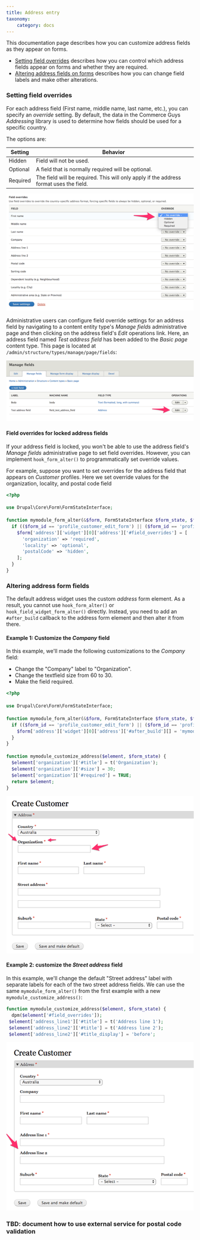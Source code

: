 ```yaml
---
title: Address entry
taxonomy:
    category: docs
---
```


This documentation page describes how you can customize address fields as they appear on forms.

* [Setting field overrides](#setting-field-overrides) describes how you can control which address fields appear on forms and whether they are required.
* [Altering address fields on forms](#altering-address-form-fields) describes how you can change field labels and make other alterations.

### Setting field overrides
For each address field (First name, middle name, last name, etc.), you can specify an *override* setting. By default, the data in the Commerce Guys *Addressing* library is used to determine how fields should be used for a specific country.

The options are:

| Setting  | Behavior |
| ---------| -------- |
| Hidden   | Field will not be used. |
| Optional | A field that is normally required will be optional. |
| Required | The field will be required. This will only apply if the address format uses the field. |

![Field overrides for locked fields](../../images/address-entry-3.png)

Administrative users can configure field override settings for an address field by navigating to a content entity type's *Manage fields* administrative page and then clicking on the address field's *Edit* operations link. Here, an address field named *Test address field* has been added to the *Basic page* content type. This page is located at `/admin/structure/types/manage/page/fields`:

![Field overrides for locked fields](../../images/address-entry-4.png)

#### Field overrides for locked address fields
If your address field is locked, you won't be able to use the address field's *Manage fields* administrative page to set field overrides. However, you can implement `hook_form_alter()` to programmatically set override values.

For example, suppose you want to set overrides for the address field that appears on *Customer* profiles. Here we set override values for the organization, locality, and postal code field

```php
<?php

use Drupal\Core\Form\FormStateInterface;

function mymodule_form_alter(&$form, FormStateInterface $form_state, $form_id) {
  if (($form_id == 'profile_customer_edit_form') || ($form_id == 'profile_customer_add_form')) {
    $form['address']['widget'][0]['address']['#field_overrides'] = [
      'organization' => 'required',
      'locality' => 'optional',
      'postalCode' => 'hidden',
    ];
  }
}
```

### Altering address form fields
The default address widget uses the custom *address* form element. As a result, you cannot use `hook_form_alter()` or `hook_field_widget_form_alter()` directly. Instead, you need to add an `#after_build` callback to the address form element and then alter it from there.

#### Example 1: Customize the *Company* field
In this example, we'll made the following customizations to the *Company* field:
* Change the "Company" label to "Organization".
* Change the textfield size from 60 to 30.
* Make the field required.

```php
<?php

use Drupal\Core\Form\FormStateInterface;

function mymodule_form_alter(&$form, FormStateInterface $form_state, $form_id) {
  if (($form_id == 'profile_customer_edit_form') || ($form_id == 'profile_customer_add_form')) {
    $form['address']['widget'][0]['address']['#after_build'][] = 'mymodule_customize_address';
  }
}

function mymodule_customize_address($element, $form_state) {
  $element['organization']['#title'] = t('Organization');
  $element['organization']['#size'] = 30;
  $element['organization']['#required'] = TRUE;
  return $element;
}

```
![Customized company field](../../images/address-entry-1.png)

#### Example 2: customize the *Street address* field
In this example, we'll change the default "Street address" label with separate labels for each of the two street address fields. We can use the same `mymodule_form_alter()` from the first example with a new `mymodule_customize_address()`:

```php
function mymodule_customize_address($element, $form_state) {
  dpm($element['#field_overrides']);
 $element['address_line1']['#title'] = t('Address line 1');
 $element['address_line2']['#title'] = t('Address line 2');
 $element['address_line2']['#title_display'] = 'before';
```

![Customized street address](../../images/address-entry-2.png)

### TBD: document how to use external service for postal code validation
